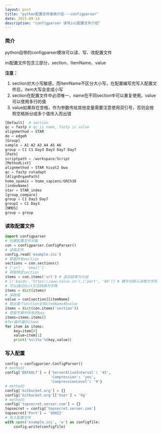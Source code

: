 ```yaml
---
layout: post
title: "python配置文件使用介绍---configparser"
date: 2021-09-14 
description: "configparser 读写ini配置文件介绍"
---
```


### 简介

python自带的configparser模块可以读、写、改配置文件

ini配置文件包含三部分，section、ItemName、value

**注意：**

1. section对大小写敏感，而ItemName不区分大小写，在配置编写完写入配置文件后，item大写会变成小写
2. section在配置文件中必须唯一，name在不同section中可以重复使用，value可以使用多行的值
3. value如果存在空格，作为参数传给其他变量需要注意使用双引号，否则会按照空格拆分成多个值传入而出错

```python
[Default]  # section
qc = fastp # qc is name, fastp is value
alignmethod = STAR
de = edgeR
[Group] 
sample = A1 A2 A3 A4 A5 A6
group = C1 C1 Day3 Day3 Day7 Day7
[Path]
scriptpath = /workspace/Script
[MethodList]
alignmethod = STAR hisat2 bwa
qc = fastp cutadapt
[AlignOrganPath]
homo_spamis = homo_sapiens/GRCh38
[indexName]
star = STAR_index
[group_compare]
group = C1 Day3 Day7
group1 = C1 Day3
[NMDS]
group = group
```

### 读取配置文件

```python
import configparser
# 创建配置文件对象
con = configparser.ConfigParser()
# 读取文件
config.read('example.ini')
# 获取所有section
sections = con.sections()
# ['url', 'email']
# 获取特定section
items = con.items('url') # 返回结果为元组
# [('baidu','https://www.zalou.cn'),('port', '80')] # 数字也默认读取为字符串
# 可以通过dict方法转换为字典
items = dict(items)
# 读取值
value = con[section][itemName]
# 取出某个section全部itemName和value
items = dict(con.items('section'))
# 获取字典中所有的key
items=items.items()
#for循环遍历items
for item in items:
    key=item[0]
    value=item[1]
    print('%s\t%s'%(key,value)）
```

### 写入配置

```python
config = configparser.ConfigParser()
# method1
config['DEFAULT'] = {'ServerAliveInterval': '45',
                     'Compression': 'yes',
                     'CompressionLevel': '9'}
# method2
config['bitbucket.org'] = {}
config['bitbucket.org']['User'] = 'hg'
# method3
config['topsecret.server.com'] = {}
topsecret = config['topsecret.server.com']
topsecret['Port'] = '50022'   
# 写入配置文件
with open('example.ini', 'w') as configfile:
    config.write(configfile)
```

